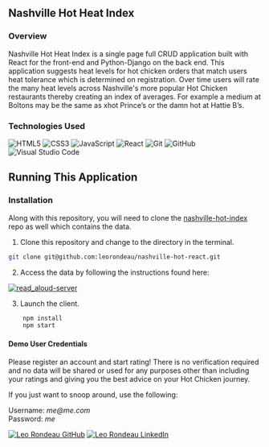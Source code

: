 ## Nashville Hot Heat Index


### Overview
Nashville Hot Heat Index is a single page full CRUD application built with React for the front-end and Python-Django on the back end. This application suggests heat levels for hot chicken orders that match users heat tolerance which is determined on registration. Over time users will rate the many heat levels across Nashville's more popular Hot Chicken restaurants thereby creating an index of averages. For example a medium at Boltons may be the same as xhot Prince’s or the damn hot at Hattie B’s. 

### Technologies Used

![HTML5](https://img.shields.io/badge/html5%20-%23E34F26.svg?&style=for-the-badge&logo=html5&logoColor=white) ![CSS3](https://img.shields.io/badge/css3%20-%231572B6.svg?&style=for-the-badge&logo=css3&logoColor=white) ![JavaScript](https://img.shields.io/badge/javascript%20-%23323330.svg?&style=for-the-badge&logo=javascript&logoColor=%23F7DF1E) ![React](https://img.shields.io/badge/react%20-%2320232a.svg?&style=for-the-badge&logo=react&logoColor=%2361DAFB) ![Git](https://img.shields.io/badge/git%20-%23F05033.svg?&style=for-the-badge&logo=git&logoColor=white) ![GitHub](https://img.shields.io/badge/github%20-%23121011.svg?&style=for-the-badge&logo=github&logoColor=white) ![Visual Studio Code](https://img.shields.io/badge/VSCode%20-%23007ACC.svg?&style=for-the-badge&logo=visual-studio-code&logoColor=white)

## Running This Application

### Installation

Along with this repository, you will need to clone the [nashville-hot-index](https://github.com/leorondeau/nashville-hot-index) repo as well which contains the data.

1. Clone this repository and change to the directory in the terminal.

```sh
git clone git@github.com:leorondeau/nashville-hot-react.git

```

2. Access the data by following the instructions found here:

<a href="https://github.com/leorondeau/nashville-hot-index" target="_blank"><img src="https://img.shields.io/badge/server repo%20-%2375120e.svg?&style=for-the-badge&&logoColor=white" alt="read_aloud-server" style="height: auto !important; width: auto !important;" /></a>

3. Launch the client.

```sh
    npm install
    npm start
```

#### Demo User Credentials

  
Please register an account and start rating! There is no verification required and no data will be shared or used for any purposes other than including your ratings and giving you the best advice on your Hot Chicken journey.

If you just want to snoop around, use the following:

<p>
Username: <i>me@me.com</i>
<br>
Password: <i>me</i>


<a href="https://github.com/leorondeau" target="_blank"><img src="https://img.shields.io/badge/github%20-%23121011.svg?&style=for-the-badge&logo=github&logoColor=white" alt="Leo Rondeau GitHub" style="height: auto !important;width: auto !important;" /></a> <a href="https://www.linkedin.com/in/leo-rondeau/" target="_blank"><img src="https://img.shields.io/badge/linkedin%20-%230077B5.svg?&style=for-the-badge&logo=linkedin&logoColor=white" alt="Leo Rondeau LinkedIn" style="height: auto !important;width: auto !important;" /></a>



